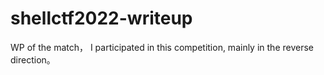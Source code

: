 # shellctf2022-writeup
WP of the match，
I participated in this competition, mainly in the reverse direction。
